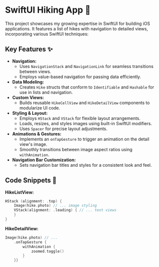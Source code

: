 # SwiftUI Hiking App 🥾

This project showcases my growing expertise in SwiftUI for building iOS applications. It features a list of hikes with navigation to detailed views, incorporating various SwiftUI techniques:

## Key Features ✨

* **Navigation:**
    * Uses `NavigationStack` and `NavigationLink` for seamless transitions between views.
    * Employs value-based navigation for passing data efficiently.
* **Data Modeling:**
    * Creates `Hike` structs that conform to `Identifiable` and `Hashable` for use in lists and navigation.
* **Custom Views:**
    * Builds reusable `HikeCellView` and `HikeDetailView` components to modularize UI code.
* **Styling & Layout:**
    * Employs `HStack` and `VStack` for flexible layout arrangements.
    * Loads, resizes, and styles images using built-in SwiftUI modifiers.
    * Uses `Spacer` for precise layout adjustments.
* **Animations & Gestures:**
    * Implements an `onTapGesture` to trigger an animation on the detail view's image.
    * Smoothly transitions between image aspect ratios using `withAnimation`.
* **Navigation Bar Customization:**
    * Sets navigation bar titles and styles for a consistent look and feel.

## Code Snippets 📝

**HikeListView:**
```swift
HStack (alignment: .top) {
    Image(hike.photo) // ... image styling 
    VStack(alignment: .leading) { // ... text views 
    }
}
```


**HikeDetailView:**
```swift
Image(hike.photo) // ...
    .onTapGesture {
        withAnimation {
            zoomed.toggle()
        }
    }}
```
